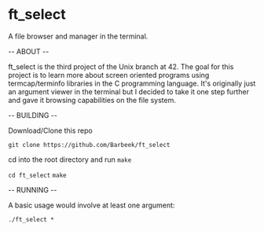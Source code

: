 # ft_select
A file browser and manager in the terminal.

-- ABOUT --

ft_select is the third project of the Unix branch at 42. The goal for this project is to learn more about screen oriented programs using termcap/terminfo libraries in the C programming language. It's originally just an argument viewer in the terminal but I decided to take it one step further and gave it browsing capabilities on the file system.

-- BUILDING --

Download/Clone this repo

 ```git clone https://github.com/Barbeek/ft_select```
 
cd into the root directory and run ```make```

```cd ft_select```
```make```
 
-- RUNNING --

A basic usage would involve at least one argument:

 ```./ft_select *```
